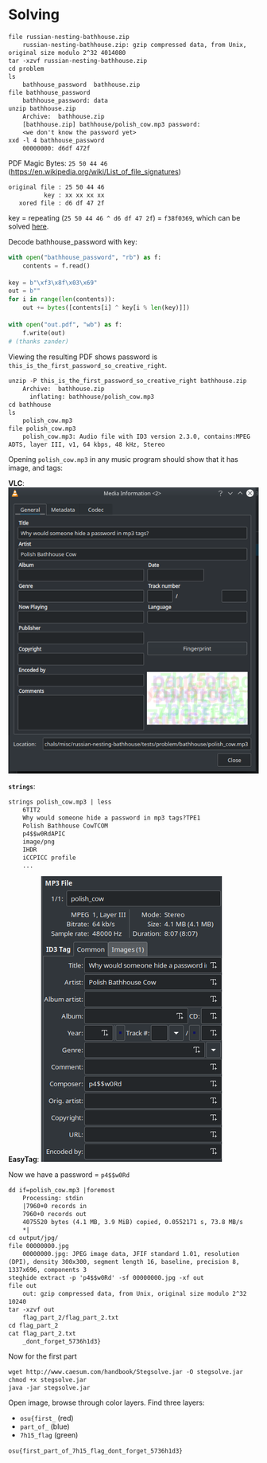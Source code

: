 # Solving

```
file russian-nesting-bathhouse.zip
	russian-nesting-bathhouse.zip: gzip compressed data, from Unix, original size modulo 2^32 4014080
tar -xzvf russian-nesting-bathhouse.zip
cd problem
ls
	bathhouse_password  bathhouse.zip
file bathhouse_password
	bathhouse_password: data
unzip bathhouse.zip
	Archive:  bathhouse.zip
	[bathhouse.zip] bathhouse/polish_cow.mp3 password:
	<we don't know the password yet>
xxd -l 4 bathhouse_password 
	00000000: d6df 472f
```

PDF Magic Bytes: `25 50 44 46` (https://en.wikipedia.org/wiki/List_of_file_signatures)

```
original file : 25 50 44 46
          key : xx xx xx xx
   xored file : d6 df 47 2f
```

key = repeating (`25 50 44 46 ^ d6 df 47 2f`) = `f38f0369`, which can be solved [here](http://xor.pw/#). 

Decode bathhouse_password with key:

```python
with open("bathhouse_password", "rb") as f:
    contents = f.read()

key = b"\xf3\x8f\x03\x69"
out = b""
for i in range(len(contents)):
    out += bytes([contents[i] ^ key[i % len(key)]])

with open("out.pdf", "wb") as f:
    f.write(out)
# (thanks zander)
```

Viewing the resulting PDF shows password is `this_is_the_first_password_so_creative_right`.

```
unzip -P this_is_the_first_password_so_creative_right bathhouse.zip 
	Archive:  bathhouse.zip
	  inflating: bathhouse/polish_cow.mp3  
cd bathhouse
ls
	polish_cow.mp3
file polish_cow.mp3 
	polish_cow.mp3: Audio file with ID3 version 2.3.0, contains:MPEG ADTS, layer III, v1, 64 kbps, 48 kHz, Stereo
```

Opening `polish_cow.mp3` in any music program should show that it has image, and tags:

**VLC**:
![Image](vlc.png)

**`strings`**:
```
strings polish_cow.mp3 | less
	6TIT2
	Why would someone hide a password in mp3 tags?TPE1
	Polish Bathhouse CowTCOM
	p4$$w0RdAPIC
	image/png
	IHDR
	iCCPICC profile
	...
```

**EasyTag**:
![Image](easytag.png)

Now we have a password = `p4$$w0Rd`

```
dd if=polish_cow.mp3 |foremost
	Processing: stdin
	|7960+0 records in
	7960+0 records out
	4075520 bytes (4.1 MB, 3.9 MiB) copied, 0.0552171 s, 73.8 MB/s
	*|
cd output/jpg/
file 00000000.jpg
	00000000.jpg: JPEG image data, JFIF standard 1.01, resolution (DPI), density 300x300, segment length 16, baseline, precision 8, 1337x696, components 3
steghide extract -p 'p4$$w0Rd' -sf 00000000.jpg -xf out
file out
	out: gzip compressed data, from Unix, original size modulo 2^32 10240
tar -xzvf out
	flag_part_2/flag_part_2.txt
cd flag_part_2
cat flag_part_2.txt 
	_dont_forget_5736h1d3}
```

Now for the first part

```
wget http://www.caesum.com/handbook/Stegsolve.jar -O stegsolve.jar
chmod +x stegsolve.jar
java -jar stegsolve.jar
```

Open image, browse through color layers. Find three layers:
- `osu{first_` (red)
- `part_of_` (blue)
- `7h15_flag` (green)

`osu{first_part_of_7h15_flag_dont_forget_5736h1d3}`





